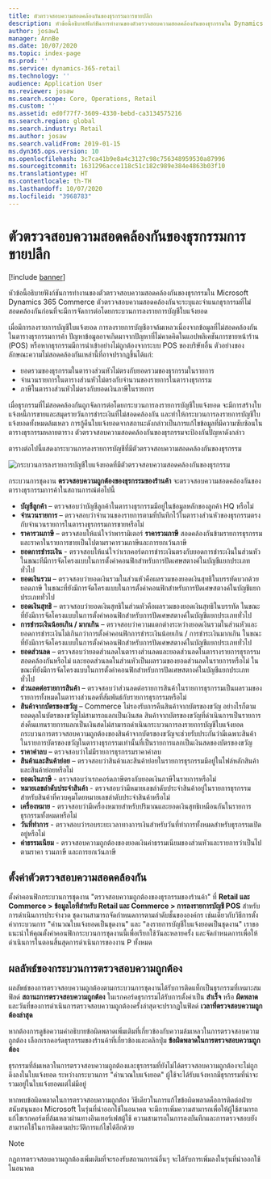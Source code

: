 ```yaml
---
title: ตัวตรวจสอบความสอดคล้องกันของธุรกรรมการขายปลีก
description: หัวข้อนี้อธิบายฟังก์ชันการทำงานของตัวตรวจสอบความสอดคล้องกันของธุรกรรมใน Dynamics 365 Commerce
author: josaw1
manager: AnnBe
ms.date: 10/07/2020
ms.topic: index-page
ms.prod: ''
ms.service: dynamics-365-retail
ms.technology: ''
audience: Application User
ms.reviewer: josaw
ms.search.scope: Core, Operations, Retail
ms.custom: ''
ms.assetid: ed0f77f7-3609-4330-bebd-ca3134575216
ms.search.region: global
ms.search.industry: Retail
ms.author: josaw
ms.search.validFrom: 2019-01-15
ms.dyn365.ops.version: 10
ms.openlocfilehash: 3c7ca41b9e8a4c3127c98c756348959530a87996
ms.sourcegitcommit: 1631296acce118c51c182c989e384e4863b03f10
ms.translationtype: HT
ms.contentlocale: th-TH
ms.lasthandoff: 10/07/2020
ms.locfileid: "3968783"
---
```

# <a name="retail-transaction-consistency-checker"></a>ตัวตรวจสอบความสอดคล้องกันของธุรกรรมการขายปลีก

[!include [banner](includes/banner.md)]

หัวข้อนี้อธิบายฟังก์ชันการทำงานของตัวตรวจสอบความสอดคล้องกันของธุรกรรมใน Microsoft Dynamics 365 Commerce ตัวตรวจสอบความสอดคล้องกันจะระบุและจำแนกธุรกรรมที่ไม่สอดคล้องกันก่อนที่จะมีการจัดการต่อโดยกระบวนการลงรายการบัญชีใบแจ้งยอด

เมื่อมีการลงรายการบัญชีใบแจ้งยอด การลงรายการบัญชีอาจล้มเหลวเนื่องจากข้อมูลที่ไม่สอดคล้องกันในตารางธุรกรรมการค้า ปัญหาข้อมูลอาจเกิดมาจากปัญหาที่ไม่คาดคิดในแอปพลิเคชันการขายหน้าร้าน (POS) หรือหากธุรกรรมมีการนำเข้าอย่างไม่ถูกต้องจากระบบ POS ของบริษัทอื่น ตัวอย่างของลักษณะความไม่สอดคล้องกันเหล่านี้ที่อาจปรากฏขึ้นได้แก่: 

- ยอดรวมของธุรกรรมในตารางส่วนหัวไม่ตรงกับยอดรวมของธุรกรรมในรายการ
- จำนวนรายการในตารางส่วนหัวไม่ตรงกับจำนวนของรายการในตารางธุรกรรม
- ภาษีในตารางส่วนหัวไม่ตรงกับยอดเงินภาษีในรายการ 

เมื่อธุรกรรมที่ไม่สอดคล้องกันถูกจัดการต่อโดยกระบวนการลงรายการบัญชีใบแจ้งยอด จะมีการสร้างใบแจ้งหนี้การขายและสมุดรายวันการชำระเงินที่ไม่สอดคล้องกัน และทำให้กระบวนการลงรายการบัญชีใบแจ้งยอดทั้งหมดล้มเหลว การกู้คืนใบแจ้งยอดจากสถานะดังกล่าวเป็นการแก้ไขข้อมูลที่มีความซับซ้อนในตารางธุรกรรมหลายตาราง ตัวตรวจสอบความสอดคล้องกันของธุรกรรมจะป้องกันปัญหาดังกล่าว

ตารางต่อไปนี้แสดงกระบวนการลงรายการบัญชีที่มีตัวตรวจสอบความสอดคล้องกันของธุรกรรม

![กระบวนการลงรายการบัญชีใบแจ้งยอดที่มีตัวตรวจสอบความสอดคล้องกันของธุรกรรม](./media/validchecker.png "กระบวนการลงรายการบัญชีใบแจ้งยอดที่มีตัวตรวจสอบความสอดคล้องกันของธุรกรรมการขายปลีก")

กระบวนการชุดงาน **ตรวจสอบความถูกต้องของธุรกรรมของร้านค้า** จะตรวจสอบความสอดคล้องกันของตารางธุรกรรมการค้าในสถานการณ์ต่อไปนี้

- **บัญชีลูกค้า** – ตรวจสอบว่าบัญชีลูกค้าในตารางธุรกรรมมีอยู่ในข้อมูลหลักของลูกค้า HQ หรือไม่
- **จำนวนรายการ** – ตรวจสอบว่าจำนวนของรายการตามที่บันทึกไว้ในตารางส่วนหัวของธุรกรรมตรงกับจำนวนรายการในตารางธุรกรรมการขายหรือไม่
- **ราคารวมภาษี** – ตรวจสอบให้แน่ใจว่าพารามิเตอร์ **ราคารวมภาษี** สอดคล้องกันข้ามรายการธุรกรรม และราคาในรายการขายเป็นไปตามราคารวมภาษีและการยกเว้นภาษี
- **ยอดการชำระเงิน** - ตรวจสอบให้แน่ใจว่าเรกคอร์ดการชำระเงินตรงกับยอดการชำระเงินในส่วนหัว ในขณะทีมีการจัดโครงแบบในการตั้งค่าคอนฟิกสำหรับการปัดเศษสตางค์ในบัญชีแยกประเภททั่วไป
- **ยอดเงินรวม** – ตรวจสอบว่ายอดเงินรวมในส่วนหัวคือผลรวมของยอดเงินสุทธิในบรรทัดบวกด้วยยอดภาษี ในขณะที่ยังมีการจัดโครงแบบในการตั้งค่าคอนฟิกสำหรับการปัดเศษสตางค์ในบัญชีแยกประเภททั่วไป
- **ยอดเงินสุทธิ** – ตรวจสอบว่ายอดเงินสุทธิในส่วนหัวคือผลรวมของยอดเงินสุทธิในบรรทัด ในขณะที่ยังมีการจัดโครงแบบในการตั้งค่าคอนฟิกสำหรับการปัดเศษสตางค์ในบัญชีแยกประเภททั่วไป
- **การชำระเงินน้อยเกิน / มากเกิน** – ตรวจสอบว่าความแตกต่างระหว่างยอดเงินรวมในส่วนหัวและยอดการชำระเงินไม่เกินกว่าการตั้งค่าคอนฟิกการชำระเงินน้อยเกิน / การชำระเงินมากเกิน ในขณะที่ยังมีการจัดโครงแบบในการตั้งค่าคอนฟิกสำหรับการปัดเศษสตางค์ในบัญชีแยกประเภททั่วไป
- **ยอดส่วนลด** – ตรวจสอบว่ายอดส่วนลดในตารางส่วนลดและยอดส่วนลดในตารางรายการธุรกรรมสอดคล้องกันหรือไม่ และยอดส่วนลดในส่วนหัวเป็นผลรวมของยอดส่วนลดในรายการหรือไม่ ในขณะที่ยังมีการจัดโครงแบบในการตั้งค่าคอนฟิกสำหรับการปัดเศษสตางค์ในบัญชีแยกประเภททั่วไป
- **ส่วนลดต่อรายการสินค้า** – ตรวจสอบว่าส่วนลดต่อรายการสินค้าในรายการธุรกรรมเป็นผลรวมของรายการทั้งหมดในตารางส่วนลดที่สัมพันธ์กับรายการธุรกรรมหรือไม่
- **สินค้าจากบัตรของขวัญ** – Commerce ไม่รองรับการคืนสินค้าจากบัตรของขวัญ อย่างไรก็ตาม ยอดดุลในบัตรของขวัญไม่สามารถแลกเป็นเงินสด สินค้าจากบัตรของขวัญที่ดำเนินการเป็นรายการส่งคืนแทนรายการแลกเป็นเงินสดไม่สามารถดำเนินกระบวนการลงรายการบัญชีใบแจ้งยอด กระบวนการตรวจสอบความถูกต้องของสินค้าจากบัตรของขวัญจะช่วยรับประกันว่ามีเฉพาะสินค้าในรายการบัตรของขวัญในตารางธุรกรรมเท่านั้นที่เป็นรายการแลกเป็นเงินสดของบัตรของขวัญ
- **ราคาค่าลบ** – ตรวจสอบว่าไม่มีรายการธุรกรรมราคาค่าลบ
- **สินค้าและสินค้าย่อย** – ตรวจสอบว่าสินค้าและสินค้าย่อยในรายการธุรกรรมมีอยู่ในไฟล์หลักสินค้าและสินค้าย่อยหรือไม่
- **ยอดเงินภาษี** - ตรวจสอบว่าเรกคอร์ดภาษีตรงกับยอดเงินภาษีในรายการหรือไม่
- **หมายเลขลำดับประจำสินค้า** - ตรวจสอบว่ามีหมายเลขลำดับประจำสินค้าอยู่ในรายการธุรกรรมสำหรับสินค้าที่ควบคุมโดยหมายเลขลำดับประจำสินค้าหรือไม่
- **เครื่องหมาย** - ตรวจสอบว่ามีเครื่องหมายสำหรับปริมาณและยอดเงินสุทธิเหมือนกันในรายการธุรกรรมทั้งหมดหรือไม่
- **วันที่ทำการ** - ตรวจสอบว่ารอบระยะเวลาทางการเงินสำหรับวันที่ทำการทั้งหมดสำหรับธุรกรรมเปิดอยู่หรือไม่
- **ค่าธรรมเนียม** - ตรวจสอบความถูกต้องของยอดเงินค่าธรรมเนียมของส่วนหัวและรายการว่าเป็นไปตามราคา รวมภาษี และการยกเว้นภาษี

## <a name="set-up-the-consistency-checker"></a>ตั้งค่าตัวตรวจสอบความสอดคล้องกัน

ตั้งค่าคอนฟิกกระบวนการชุดงาน "ตรวจสอบความถูกต้องของธุรกรรมของร้านค้า" ที่ **Retail และ Commerce \> ข้อมูลไอทีสำหรับ Retail และ Commerce \> การลงรายการบัญชี POS** สำหรับการดำเนินการประจำงวด ชุดงานสามารถจัดกำหนดการตามลำดับชั้นขององค์กร เช่นเดียวกับวิธีการตั้งค่ากระบวนการ "คำนวณใบแจ้งยอดเป็นชุดงาน" และ "ลงรายการบัญชีใบแจ้งยอดเป็นชุดงาน" เราขอแนะนำให้คุณตั้งค่าคอนฟิกกระบวนการชุดงานนี้เพื่อเรียกใช้วันละหลายครั้ง และจัดกำหนดการเพื่อให้ดำเนินการในตอนสิ้นสุดการดำเนินการของงาน P ทั้งหมด

## <a name="results-of-validation-process"></a>ผลลัพธ์ของกระบวนการตรวจสอบความถูกต้อง

ผลลัพธ์ของการตรวจสอบความถูกต้องตามกระบวนการชุดงานได้รับการติดแท็กเป็นธุรกรรมที่เหมาะสม ฟิลด์ **สถานะการตรวจสอบความถูกต้อง** ในเรกคอร์ดธุรกรรมได้รับการตั้งค่าเป็น **สำเร็จ** หรือ **ผิดพลาด** และวันที่ของการดำเนินการตรวจสอบความถูกต้องครั้งล่าสุดจะปรากฏในฟิลด์ **เวลาที่ตรวจสอบความถูกต้องล่าสุด**

หากต้องการดูข้อความคำอธิบายข้อผิดพลาดเพิ่มเติมที่เกี่ยวข้องกับความล้มเหลวในการตรวจสอบความถูกต้อง เลือกเรกคอร์ดธุรกรรมของร้านค้าที่เกี่ยวข้องและคลิกปุ่ม **ข้อผิดพลาดในการตรวจสอบความถูกต้อง**

ธุรกรรมที่ล้มเหลวในการตรวจสอบความถูกต้องและธุรกรรมที่ยังไม่ได้ตรวจสอบความถูกต้องจะไม่ถูกดึงลงในใบแจ้งยอด ระหว่างกระบวนการ "คำนวณใบแจ้งยอด" ผู้ใช้จะได้รับแจ้งหากมีธุรกรรมที่น่าจะรวมอยู่ในใบแจ้งยอดแต่ไม่มีอยู่

หากพบข้อผิดพลาดในการตรวจสอบความถูกต้อง วิธีเดียวในการแก้ไขข้อผิดพลาดคือการติดต่อฝ่ายสนับสนุนของ Microsoft ในรุ่นที่นำออกใช้ในอนาคต จะมีการเพิ่มความสามารถเพื่อให้ผู้ใช้สามารถแก้ไขเรกคอร์ดที่ล้มเหลวผ่านทางอินเทอร์เฟสผู้ใช้ ความสามารถในการลงบันทึกและการตรวจสอบยังสามารถใช้ในการติดตามประวัติการแก้ไขได้อีกด้วย

> [!NOTE]
> กฎการตรวจสอบความถูกต้องเพิ่มเติมที่จะรองรับสถานการณ์อื่นๆ จะได้รับการเพิ่มลงในรุ่นที่นำออกใช้ในอนาคต

